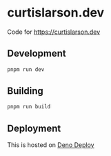 # curtislarson.dev

Code for https://curtislarson.dev

## Development

```zsh
pnpm run dev
```

## Building

```zsh
pnpm run build
```

## Deployment

This is hosted on [Deno Deploy](https://deno.com/deploy)
